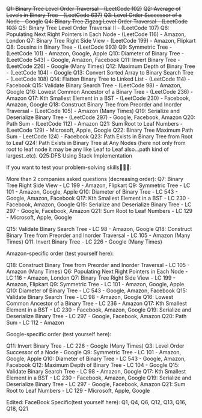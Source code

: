 ~~Q1: Binary Tree Level Order Traversal - (LeetCode 102)~~
~~Q2: Average of Levels in Binary Tree - (LeetCode 637)~~
~~Q3: Level Order Successor of a Node - Google~~
~~Q4: Binary Tree Zigzag Level Order Traversal - (LeetCode 103)~~
Q5: Binary Tree Level Order Traversal II - (LeetCode 107)
Q6: Populating Next Right Pointers in Each Node - (LeetCode 116) - Amazon, London
Q7: Binary Tree Right Side View - (LeetCode 199) - Amazon, Flipkart
Q8: Cousins in Binary Tree - (LeetCode 993)
Q9: Symmetric Tree -(LeetCode 101) - Amazon, Google, Apple
Q10: Diameter of Binary Tree - (LeetCode 543) - Google, Amazon, Facebook
Q11: Invert Binary Tree - (LeetCode 226) - Google (Many Times)
Q12: Maximum Depth of Binary Tree - (LeetCode 104) - Google
Q13: Convert Sorted Array to Binary Search Tree - (LeetCode 108)
Q14: Flatten Binary Tree to Linked List - (LeetCode 114) - Facebook
Q15: Validate Binary Search Tree - (LeetCode 98) - Amazon, Google
Q16: Lowest Common Ancestor of a Binary Tree - (LeetCode 236) - Amazon
Q17: Kth Smallest Element in a BST - (LeetCode 230) - Facebook, Amazon, Google
Q18: Construct Binary Tree from Preorder and Inorder Traversal - (LeetCode 105) - Amazon (Many Times)
Q19: Serialize and Deserialize Binary Tree - (LeetCode 297) - Google, Facebook, Amazon
Q20: Path Sum - (LeetCode 112) - Amazon
Q21: Sum Root to Leaf Numbers - (LeetCode 129) - Microsoft, Apple, Google
Q22: Binary Tree Maximum Path Sum - LeetCode 124) - Facebook
Q23: Path Exists in Binary Tree from Root to Leaf
Q24: Path Exists in Binary Tree at Any Nodes (here not only from root to leaf node it may be any like Leaf to Leaf also...path kind of largest..etc).
Q25:DFS Using Stack Implementation


If you want to test your problem-solving skills🚀💯🔥:


More than 2 companies asked questions (decreasing order):
Q7: Binary Tree Right Side View - LC 199 - Amazon, Flipkart
Q9: Symmetric Tree - LC 101 - Amazon, Google, Apple
Q10: Diameter of Binary Tree - LC 543 - Google, Amazon, Facebook
Q17: Kth Smallest Element in a BST - LC 230 - Facebook, Amazon, Google
Q19: Serialize and Deserialize Binary Tree - LC 297 - Google, Facebook, Amazon
Q21: Sum Root to Leaf Numbers - LC 129 - Microsoft, Apple, Google


Q15: Validate Binary Search Tree - LC 98 - Amazon, Google
Q18: Construct Binary Tree from Preorder and Inorder Traversal - LC 105 - Amazon (Many Times)
Q11: Invert Binary Tree - LC 226 - Google (Many Times)


Amazon-specific order (test yourself here):


Q18: Construct Binary Tree from Preorder and Inorder Traversal - LC 105 - Amazon (Many Times)
Q6: Populating Next Right Pointers in Each Node - LC 116 - Amazon, London
Q7: Binary Tree Right Side View - LC 199 - Amazon, Flipkart
Q9: Symmetric Tree - LC 101 - Amazon, Google, Apple
Q10: Diameter of Binary Tree - LC 543 - Google, Amazon, Facebook
Q15: Validate Binary Search Tree - LC 98 - Amazon, Google
Q16: Lowest Common Ancestor of a Binary Tree - LC 236 - Amazon
Q17: Kth Smallest Element in a BST - LC 230 - Facebook, Amazon, Google
Q19: Serialize and Deserialize Binary Tree - LC 297 - Google, Facebook, Amazon
Q20: Path Sum - LC 112 - Amazon


Google-specific order (test yourself here):


Q11: Invert Binary Tree - LC 226 - Google (Many Times)
Q3: Level Order Successor of a Node - Google
Q9: Symmetric Tree - LC 101 - Amazon, Google, Apple
Q10: Diameter of Binary Tree - LC 543 - Google, Amazon, Facebook
Q12: Maximum Depth of Binary Tree - LC 104 - Google
Q15: Validate Binary Search Tree - LC 98 - Amazon, Google
Q17: Kth Smallest Element in a BST - LC 230 - Facebook, Amazon, Google
Q19: Serialize and Deserialize Binary Tree - LC 297 - Google, Facebook, Amazon
Q21: Sum Root to Leaf Numbers - LC 129 - Microsoft, Apple, Google


Edited:
FaceBook Specific(test yourself here):
Q1, Q4, Q6, Q12, Q13, Q16, Q18, Q21